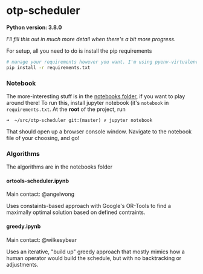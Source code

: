 # otp-scheduler

**Python version: 3.8.0**

_I'll fill this out in much more detail when there's a bit more progress._

For setup, all you need to do is install the pip requirements
```sh
# manage your requirements however you want. I'm using pyenv-virtualenv
pip install -r requirements.txt
```

### Notebook
The more-interesting stuff is in the [notebooks folder](/src/notebooks/), if you want to play around there! To run this, install jupyter notebook (it's `notebook` in `requirements.txt`. At the **root** of the project, run

`➜  ~/src/otp-scheduler git:(master) ✗ jupyter notebook`

That should open up a browser console window. Navigate to the notebook file of your choosing, and go!

### Algorithms

The algorithms are in the notebooks folder

#### ortools-scheduler.ipynb
Main contact: @angelwong

Uses constaints-based approach with Google's OR-Tools to find a maximally optimal solution based on defined contraints.

#### greedy.ipynb
Main contact: @wilkesybear

Uses an iterative, "build up" greedy approach that mostly mimics how a human operator would build the schedule, but with no backtracking or adjustments. 
